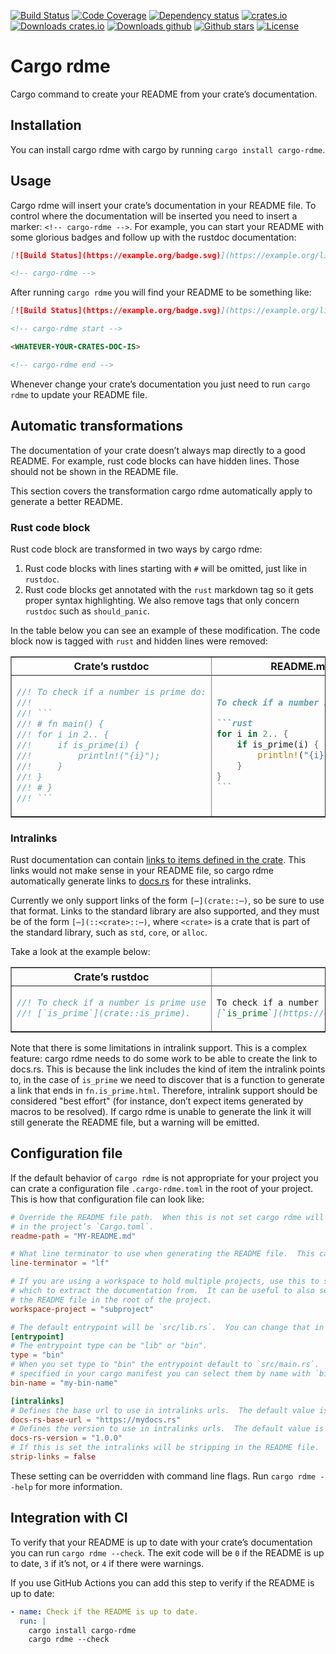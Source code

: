 [![Build Status](https://github.com/orium/cargo-rdme/workflows/CI/badge.svg)](https://github.com/orium/cargo-rdme/actions?query=workflow%3ACI)
[![Code Coverage](https://codecov.io/gh/orium/cargo-rdme/branch/master/graph/badge.svg)](https://codecov.io/gh/orium/cargo-rdme)
[![Dependency status](https://deps.rs/repo/github/orium/cargo-rdme/status.svg)](https://deps.rs/repo/github/orium/cargo-rdme)
[![crates.io](https://img.shields.io/crates/v/cargo-rdme.svg)](https://crates.io/crates/cargo-rdme)
[![Downloads crates.io](https://img.shields.io/crates/d/cargo-rdme.svg?label=crates.io%20downloads)](https://crates.io/crates/cargo-rdme)
[![Downloads github](https://img.shields.io/github/downloads/orium/cargo-rdme/total.svg?label=github%20downloads)](https://github.com/orium/cargo-rdme/releases)
[![Github stars](https://img.shields.io/github/stars/orium/cargo-rdme.svg?logo=github)](https://github.com/orium/cargo-rdme/stargazers)
[![License](https://img.shields.io/crates/l/cargo-rdme.svg)](./LICENSE.md)

# Cargo rdme

<!-- cargo-rdme start -->

Cargo command to create your README from your crate’s documentation.

## Installation

You can install cargo rdme with cargo by running `cargo install cargo-rdme`.

## Usage

Cargo rdme will insert your crate’s documentation in your README file.  To control where the
documentation will be inserted you need to insert a marker: `<!-- cargo-rdme -->`.  For example,
you can start your README with some glorious badges and follow up with the rustdoc
documentation:

```markdown
[![Build Status](https://example.org/badge.svg)](https://example.org/link-to-ci)

<!-- cargo-rdme -->
```

After running `cargo rdme` you will find your README to be something like:

```markdown
[![Build Status](https://example.org/badge.svg)](https://example.org/link-to-ci)

<!-- cargo-rdme start -->

<WHATEVER-YOUR-CRATES-DOC-IS>

<!-- cargo-rdme end -->
```

Whenever change your crate’s documentation you just need to run `cargo rdme` to update your
README file.

## Automatic transformations

The documentation of your crate doesn’t always map directly to a good README.  For example,
rust code blocks can have hidden lines.  Those should not be shown in the README file.

This section covers the transformation cargo rdme automatically apply to generate a better
README.

### Rust code block

Rust code block are transformed in two ways by cargo rdme:

1. Rust code blocks with lines starting with `#` will be omitted, just like in `rustdoc`.
2. Rust code blocks get annotated with the `rust` markdown tag so it gets proper syntax
   highlighting.  We also remove tags that only concern `rustdoc` such as `should_panic`.

In the table below you can see an example of these modification.  The code block now is
tagged with `rust` and hidden lines were removed:

<table border="1">
<col span="1" width="40%">
<col span="1" width="40%">
</colgroup>
<tr>
<th><center>Crate’s rustdoc</center></th>
<th><center>README.md</center></th>
<tr>
<tr>
<td>

```rust
//! To check if a number is prime do:
//!
//! ```
//! # fn main() {
//! for i in 2.. {
//!     if is_prime(i) {
//!         println!("{i}");
//!     }
//! }
//! # }
//! ```
```

</td>
<td>

````markdown
To check if a number is prime do:

```rust
for i in 2.. {
    if is_prime(i) {
        println!("{i}");
    }
}
```
````

</td>
</tr>
</table>

### Intralinks

Rust documentation can contain [links to items defined in the crate](https://doc.rust-lang.org/stable/rustdoc/linking-to-items-by-name.html).
This links would not make sense in your README file, so cargo rdme automatically generate
links to [docs.rs](https://docs.rs) for these intralinks.

Currently we only support links of the form `[⋯](crate::⋯)`, so be sure to use that format.
Links to the standard library are also supported, and they must be of the form
`[⋯](::<crate>::⋯)`, where `<crate>` is a crate that is part of the standard library, such as
`std`, `core`, or `alloc`.

Take a look at the example below:

<table border="1">
<col span="1" width="40%">
<col span="1" width="40%">
</colgroup>
<tr>
<th><center>Crate’s rustdoc</center></th>
<th><center>README.md</center></th>
<tr>
<tr>
<td>

```rust
//! To check if a number is prime use
//! [`is_prime`](crate::is_prime).
```

</td>
<td>

```markdown
To check if a number is prime use
[`is_prime`](https://docs.rs/prime/latest/prime/fn.is_prime.html).
```

</td>
</tr>
</table>

Note that there is some limitations in intralink support.  This is a complex feature: cargo rdme
needs to do some work to be able to create the link to docs.rs.  This is because the link
includes the kind of item the intralink points to, in the case of `is_prime` we need to discover
that is a function to generate a link that ends in `fn.is_prime.html`.  Therefore, intralink
support should be considered "best effort" (for instance, don’t expect items generated by macros
to be resolved).  If cargo rdme is unable to generate the link it will still generate the README
file, but a warning will be emitted.

## Configuration file

If the default behavior of `cargo rdme` is not appropriate for your project you can crate a
configuration file `.cargo-rdme.toml` in the root of your project.  This is how that
configuration file can look like:

```toml
# Override the README file path.  When this is not set cargo rdme will use the file path defined
# in the project’s `Cargo.toml`.
readme-path = "MY-README.md"

# What line terminator to use when generating the README file.  This can be "lf" or "crlf".
line-terminator = "lf"

# If you are using a workspace to hold multiple projects, use this to select the project from
# which to extract the documentation from.  It can be useful to also set `readme-path` to create
# the README file in the root of the project.
workspace-project = "subproject"

# The default entrypoint will be `src/lib.rs`.  You can change that in the `entrypoint` table.
[entrypoint]
# The entrypoint type can be "lib" or "bin".
type = "bin"
# When you set type to "bin" the entrypoint default to `src/main.rs`.  If you have binary targets
# specified in your cargo manifest you can select them by name with `bin-name`.
bin-name = "my-bin-name"

[intralinks]
# Defines the base url to use in intralinks urls.  The default value is `https://docs.rs`.
docs-rs-base-url = "https://mydocs.rs"
# Defines the version to use in intralinks urls.  The default value is `latest`.
docs-rs-version = "1.0.0"
# If this is set the intralinks will be stripping in the README file.
strip-links = false
```

These setting can be overridden with command line flags.  Run `cargo rdme --help` for more
information.

## Integration with CI

To verify that your README is up to date with your crate’s documentation you can run
`cargo rdme --check`.  The exit code will be `0` if the README is up to date, `3` if it’s
not, or `4` if there were warnings.

If you use GitHub Actions you can add this step to verify if the README is up to date:

```yaml
- name: Check if the README is up to date.
  run: |
    cargo install cargo-rdme
    cargo rdme --check
```

<!-- cargo-rdme end -->
